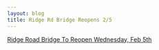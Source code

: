 ```yaml
---
layout: blog
title: Ridge Rd Bridge Reopens 2/5
---
```


[Ridge Road Bridge To Reopen Wednesday, Feb 5th](https://storage.googleapis.com/static.rutherford-nj.com/borough-clerk/posts/2020-02-04%20Ridge%20Road%20Bridge%20over%20Route%203%20to%20reopen%20on%20Wednesday.pdf)
